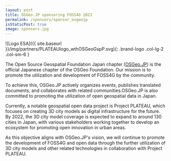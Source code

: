 ```yaml
---
layout: post
title: OSGeo.JP sponsoring FOSS4G 2023
permalink: /sponsors/sponsor_osgeojp
isStaticPost: true
image: sponsors.jpg
---
```


![Logo ESA]({{ site.baseurl }}/img/partners/PLATEAUlogo_wthOSGeoGspP.svg){: .brand-logo .col-lg-2 .col-sm-6 }

The Open Source Geospatial Foundation Japan chapter ([OSGeo.JP](https://www.osgeo.jp/)) is the official Japanese chapter of the OSGeo Foundation. Our mission is to promote the utilization and development of FOSS4G by the community.

To achieve this, OSGeo.JP actively organizes events, publishes translated documents, and collaborates with related communities.OSGeo.JP is also committed to promoting the utilization of open geospatial data in Japan.

Currently, a notable geospatial open data project is Project PLATEAU, which focuses on creating 3D city models as digital infrastructure for the future. By 2022, the 3D city model coverage is expected to expand to around 130 cities in Japan, with various stakeholders working together to develop an ecosystem for promoting open innovation in urban areas.

As this objective aligns with OSGeo.JP's vision, we will continue to promote the development of FOSS4G and open data through the further utilization of 3D city models and other related technologies in collaboration with Project PLATEAU.
